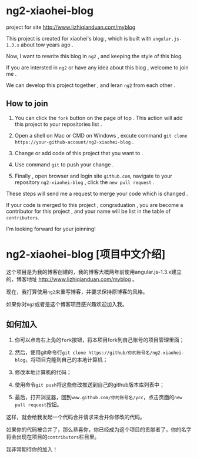 # ng2-xiaohei-blog
project for site http://www.lizhiqianduan.com/myblog 

This project is created for xiaohei's blog , which is built with `angular.js-1.3.x` about tow years ago .

Now, I want to rewrite this blog in `ng2` , and keeping the style of this blog.

If you are intersted in `ng2` or have any idea about this blog , welcome to join me .

We can develop this project together , and leran `ng2` from each other .

## How to join 

1. You can click the `fork` button on the page of top . This action will add this project to your repositories list .

2. Open a shell on Mac or CMD on Windows , excute command `git clone https://your-github-account/ng2-xiaohei-blog` .

3. Change or add code of this project that you want to .

4. Use command `git` to push your change .

5. Finally , open browser and login site `github.com`, navigate to your repository `ng2-xiaohei-blog` , click the `new pull request` .

These steps will send me a request to merge your code which is changed . 

If your code is merged to this project , congraduation , you are become a contributor for this project , and your name will be list in the table of `contributors`. 

I'm looking forward for your joinning!

# ng2-xiaohei-blog [项目中文介绍]

这个项目是为我的博客创建的，我的博客大概两年前使用angular.js-1.3.x建立的，博客地址 http://www.lizhiqianduan.com/myblog 。

现在，我打算使用`ng2`来重写博客，并要求保持原博客的风格。

如果你对`ng2`或者是这个博客项目感兴趣欢迎加入我。

## 如何加入

1. 你可以点击右上角的`fork`按钮，将本项目fork到自己账号的项目管理里面；

2. 然后，使用git命令行`git clone https://github/你的账号名/ng2-xiaohei-blog`，将项目克隆到自己的本地计算机；

3. 修改本地计算机的代码；

4. 使用命令`git push`将这些修改推送到自己的github版本库列表中；

5. 最后，打开浏览器，回到`www.github.com/你的账号名/ycc`，点击页面的`new pull request`按钮。

这样，就会给我发起一个代码合并请求来合并你修改的代码。

如果你的代码被合并了，那么恭喜你，你已经成为这个项目的贡献者了，你的名字将会出现在项目的`contributors`栏目里。

我非常期待你的加入！
